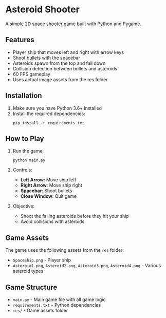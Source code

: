 # Asteroid Shooter

A simple 2D space shooter game built with Python and Pygame.

## Features

- Player ship that moves left and right with arrow keys
- Shoot bullets with the spacebar
- Asteroids spawn from the top and fall down
- Collision detection between bullets and asteroids
- 60 FPS gameplay
- Uses actual image assets from the res folder

## Installation

1. Make sure you have Python 3.6+ installed
2. Install the required dependencies:
   ```
   pip install -r requirements.txt
   ```

## How to Play

1. Run the game:
   ```
   python main.py
   ```

2. Controls:
   - **Left Arrow**: Move ship left
   - **Right Arrow**: Move ship right
   - **Spacebar**: Shoot bullets
   - **Close Window**: Quit game

3. Objective:
   - Shoot the falling asteroids before they hit your ship
   - Avoid collisions with asteroids

## Game Assets

The game uses the following assets from the `res` folder:
- `SpaceShip.png` - Player ship
- `Asteroid1.png`, `Asteroid2.png`, `Asteroid3.png`, `Asteroid4.png` - Various asteroid types

## Game Structure

- `main.py` - Main game file with all game logic
- `requirements.txt` - Python dependencies
- `res/` - Game assets folder 